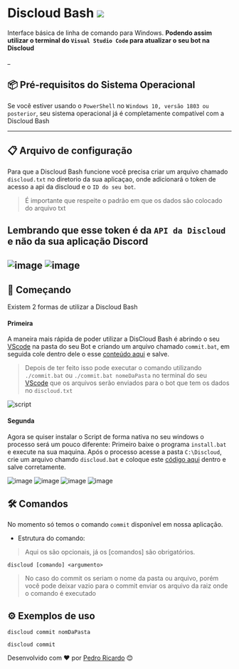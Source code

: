 # Discloud Bash ![](https://cdn.discordapp.com/attachments/919212099912212540/926483349554470962/pragit.svg)
 Interface básica de linha de comando para Windows. **Podendo assim utilizar o terminal do  `Visual Studio Code` para atualizar o seu bot na Discloud**
 
 
 _
## 📦 Pré-requisitos do Sistema Operacional
 
Se você estiver usando o  `PowerShell` no `Windows 10, versão 1803 ou posterior`, seu sistema operacional já é completamente compatível com a Discloud Bash

--- 
## 📋 Arquivo de configuração
 
Para que a Discloud Bash funcione você precisa criar um arquivo chamado `discloud.txt` no diretorio da sua aplicaçao, onde adicionará o  token de acesso a api da discloud  e o    `ID do seu bot`.
> É importante que respeite o padrão em que os dados são colocado do arquivo txt

Lembrando que esse token é da `API da Discloud` e não da sua aplicação Discord
-- 
![image](https://user-images.githubusercontent.com/36576303/147795407-e3464469-33c8-4c26-b0cf-a029dba24491.png)
![image](https://user-images.githubusercontent.com/36576303/147795563-6043ccc1-a8bf-4eb2-a8f7-ee13daeec4f0.png)
 ---
## 🚀 Começando

Existem 2 formas de utilizar a Discloud Bash 

#### Primeira
A maneira mais rápida de poder utilizar a DisCloud Bash é abrindo o seu [VScode](https://code.visualstudio.com) na pasta do seu Bot e criando um arquivo chamado `commit.bat`, em seguida cole dentro dele o esse [conteúdo aqui](https://raw.githubusercontent.com/discloud/bash/main/system/windows/discloud.ba) e salve.

> Depois de ter feito isso pode executar o comando utilizando  `./commit.bat` ou `./commit.bat nomeDaPasta` no terminal do seu [VScode](https://code.visualstudio.com) que os arquivos serão enviados para o bot que tem os dados no `discloud.txt`

![script](https://user-images.githubusercontent.com/36576303/147828311-f4a86c11-be56-4f93-af59-a5bb9c863167.gif)

#### Segunda
Agora se quiser instalar o Script de forma nativa no seu windows o processo será um pouco diferente:
Primeiro baixe o programa `install.bat` e execute na sua maquina.
Após o processo acesse a pasta `C:\Discloud`, crie um arquivo chamdo `discloud.bat` e coloque este [código aqui](https://raw.githubusercontent.com/discloud/bash/main/system/windows/discloud.bat) dentro e salve corretamente.

![image](https://user-images.githubusercontent.com/36576303/147798522-14db0dcf-de9d-4785-be9a-686abb0893d7.png)
![image](https://user-images.githubusercontent.com/36576303/147798223-2eb14070-c1b0-4594-b9cc-e2b37caf1e96.png)
![image](https://user-images.githubusercontent.com/36576303/147798270-0b341168-c41c-4fdf-9fae-58f0757d0d55.png)
![image](https://user-images.githubusercontent.com/36576303/147798369-8404cd75-5b9a-4bbe-a2e5-ae55bc81223f.png)
 
## 🛠️ Comandos
 
No momento só temos o comando `commit` disponível em nossa aplicação.
 
- Estrutura do comando:
 
> Aqui os <argumentos> são opcionais, já os [comandos] são obrigatórios.
 
```
discloud [comando] <argumento>
```
> No caso do commit os <argumentos> seriam o nome da pasta ou arquivo, porém você pode deixar vazio para o commit enviar os arquivo da raiz onde o comando é executado
 
 
## ⚙️ Exemplos de uso
 
```
discloud commit nomDaPasta

discloud commit
```










Desenvolvido com ❤️ por [Pedro Ricardo](https://discloud.app) 😊
